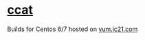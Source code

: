 # [ccat](https://github.com/jingweno/ccat)

Builds for Centos 6/7 hosted on [yum.jc21.com](https://yum.jc21.com)

